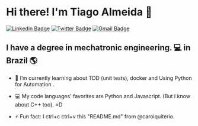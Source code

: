 # Hi there! I'm Tiago Almeida 👋

[![Linkedin Badge](https://img.shields.io/badge/-LinkedIn-blue?style=for-the-badge&logo=Linkedin&logoColor=white&link=https:https://www.linkedin.com/in/carolina-quiterio-978419188/)](https://www.linkedin.com/in/tiago-hs-almeida/)
[![Twitter Badge](https://img.shields.io/badge/-Twitter-1ca0f1?style=for-the-badge&labelColor=1ca0f1&logo=twitter&logoColor=white&link=https://twitter.com/carolquiterio)](https://twitter.com/https://twitter.com/Tiiagohs_)
[![Gmail Badge](https://img.shields.io/badge/-Gmail-c14438?style=for-the-badge&logo=Gmail&logoColor=white&link=mailto:carollquiterio@gmail.com)](mailto:hérique.sa@gmail.com)

## I have a degree in mechatronic engineering. 💻 in Brazil 🌎


- 🌱 I’m currently learning about TDD (unit tests), docker and Using Python for Automation .

- 💻 My code languages' favorites are Python and Javascript. (But I know about C++ too). =D

- ⚡ Fun fact: I ctrl+c ctrl+v this "README.md" from @carolquiterio.
